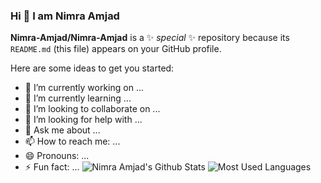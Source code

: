 ### Hi 👋 I am Nimra Amjad

**Nimra-Amjad/Nimra-Amjad** is a ✨ _special_ ✨ repository because its `README.md` (this file) appears on your GitHub profile.

Here are some ideas to get you started:

- 🔭 I’m currently working on ...
- 🌱 I’m currently learning ...
- 👯 I’m looking to collaborate on ...
- 🤔 I’m looking for help with ...
- 💬 Ask me about ...
- 📫 How to reach me: ...
- 😄 Pronouns: ...
- ⚡ Fun fact: ...
![Nimra Amjad's Github Stats](https://github-readme-stats.vercel.app/api?username=Nimra-Amjad&count_private=true&show_icons=true&theme=white)
![Most Used Languages](https://github-readme-stats.vercel.app/api/top-langs/?username=Nimra-Amjad&show_icons=true&theme=white)
